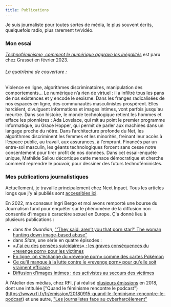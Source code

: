 ```yaml
---
title: Publications
---
```

Je suis journaliste pour toutes sortes de média, le plus souvent écrits, quelquefois radio, plus rarement tv/vidéo.

### Mon essai

[_Technoféminisme, comment le numérique aggrave les inégalités_](https://www.grasset.fr/livres/technofeminisme-9782246828822) est paru chez Grasset en février 2023.

###### La quatrième de couverture : 

Violence en ligne, algorithmes discriminatoires, manipulation des comportements… Le numérique n’a rien de virtuel : il a infiltré tous les pans de nos existences et y encode le sexisme.
Dans les franges radicalisées de nos espaces en ligne, des communautés masculinistes prospèrent. Elles harcèlent, divulguent informations et images intimes, vont parfois jusqu'au meurtre. Dans son histoire, le monde technologique retient les hommes et efface les pionnières : Ada Lovelace, qui mit au point le premier programme informatique, ou Grace Hopper, qui permit de parler aux machines dans un langage proche du nôtre. Dans l’architecture profonde du Net, les algorithmes discriminent les femmes et les minorités, freinant leur accès à l’espace public, au travail, aux assurances, à l’emprunt. Financés par un entre-soi masculin, les géants technologiques forcent sans cesse notre consentement pour tirer profit de nos données.
Dans cet essai-enquête unique, Mathilde Saliou décortique cette menace démocratique et cherche comment reprendre le pouvoir, pour dessiner des futurs technoféministes. 

### Mes publications journalistiques

Actuellement, je travaille principalement chez Next Inpact. Tous les articles longs que j'y ai publiés sont [accessibles ici](https://www.nextinpact.com/recherche;q=;a=54;r=;p=1). 

En 2022, ma consœur Ingri Bergo et moi avons remporté une bourse du Journalism fund pour enquêter sur le phénomène de la diffusion non consentie d'images à caractère sexuel en Europe. Ç'a donné lieu à plusieurs publications : 
- dans _the Guardian_, ["‘They said: aren’t you that porn star?’ The woman hunting down image-based abuse"](https://www.theguardian.com/global-development/2022/oct/19/they-said-arent-you-that-porn-star-the-woman-hunting-down-image-based-abuse)
- dans _Slate_, une série en quatre épisodes : 
 - [«J'ai eu des pensées suicidaires» : les graves conséquences du «revenge porn» pour les victimes](https://www.slate.fr/story/235033/revenge-porn-pornodivulgation-consequences-mortelles-victimes-suicide-depression)
 - [En ligne, on s'échange du «revenge porn» comme des cartes Pokémon](https://www.slate.fr/story/235372/revenge-porn-cartes-pokemon-collection-insultes-pornographie-intimite-femmes-discord-telegram)
 - [Ce qu'il manque à la lutte contre le «revenge porn» pour qu'elle soit vraiment efficace](https://www.slate.fr/story/235688/revenge-porn-consideration-lois-cyberviolences-femmes-cooperation-europe-reseaux-sociaux-sites-pornographiques)
 - [Diffusion d'images intimes : des activistes au secours des victimes](https://www.slate.fr/story/235976/revenge-porn-diffusion-images-intimes-activistes-associations-secours-victimes-traque-reseaux-sociaux)

À l'Atelier des médias, chez RFI, j'ai réalisé [plusieurs émissions](https://www.rfi.fr/fr/auteur/mathilde-saliou/) en 2018, dont une intitulée ["Quand le féminisme rencontre le podcast")(https://www.rfi.fr/fr/emission/20180915-quand-le-feminisme-rencontre-le-podcast) et une autre, ["Les journalistes face au cyberharcèlement"](https://www.rfi.fr/fr/emission/20181013-journalistes-cyberharcelement-insultes-lynchages-menaces-reseaux-sociaux)
